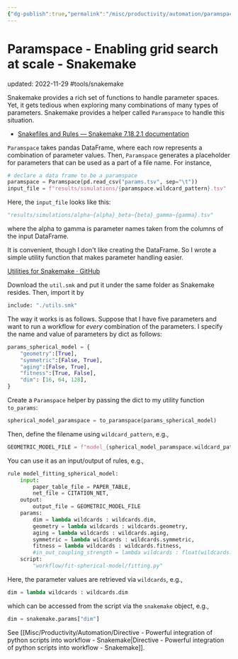 ```yaml
---
{"dg-publish":true,"permalink":"/misc/productivity/automation/paramspace-enabling-grid-search-at-scale-snakemake/","dgPassFrontmatter":true}
---
```



# Paramspace - Enabling grid search at scale - Snakemake
updated: 2022-11-29
#tools/snakemake 

Snakemake provides a rich set of functions to handle parameter spaces. Yet, it gets tedious when exploring many combinations of many types of parameters. Snakemake provides a helper called `Paramspace` to handle this situation. 

- [Snakefiles and Rules — Snakemake 7.18.2.1 documentation](https://snakemake.readthedocs.io/en/stable/snakefiles/rules.html#parameter-space-exploration)

`Paramspace` takes pandas DataFrame, where each row represents a combination of parameter values. Then, `Paramspace` generates a placeholder for parameters that can be used as a part of a file name. For instance, 

```python
# declare a data frame to be a paramspace
paramspace = Paramspace(pd.read_csv("params.tsv", sep="\t"))
input_file = f"results/simulations/{paramspace.wildcard_pattern}.tsv"
```
Here, the `input_file` looks like this:
```python
"results/simulations/alpha~{alpha}_beta~{beta}_gamma~{gamma}.tsv"
```
where the alpha to gamma is parameter names taken from the columns of the input DataFrame. 

It is convenient, though I don't like creating the DataFrame. So I wrote a simple utility function that makes parameter handling easier.

[Utilities for Snakemake · GitHub](https://gist.github.com/skojaku/6284abed6406b17a86ddbfdb400df4db)

Download the `util.smk` and put it under the same folder as Snakemake resides. Then, import it by
```python
include: "./utils.smk"
```

The way it works is as follows. Suppose that I have five parameters and want to run a workflow for *every* combination of the parameters. I specify the name and value of parameters by dict as follows:
```python 
params_spherical_model = {
    "geometry":[True],
    "symmetric":[False, True],
    "aging":[False, True],
    "fitness":[True, False],
    "dim": [16, 64, 128],
}
```
Create a `Paramspace` helper by passing the dict to my utility function `to_params`:
```python
spherical_model_paramspace = to_paramspace(params_spherical_model)
```
Then, define the filename using `wildcard_pattern`, e.g., 
```python
GEOMETRIC_MODEL_FILE = f"model_{spherical_model_paramspace.wildcard_pattern}.pt"
```
You can use it as an input/output of rules, e.g., 
```python
rule model_fitting_spherical_model:
    input:
        paper_table_file = PAPER_TABLE,
        net_file = CITATION_NET,
    output:
        output_file = GEOMETRIC_MODEL_FILE
    params:
        dim = lambda wildcards : wildcards.dim,
        geometry = lambda wildcards : wildcards.geometry,
        aging = lambda wildcards : wildcards.aging,
        symmetric = lambda wildcards : wildcards.symmetric,
        fitness = lambda wildcards : wildcards.fitness,
        #in_out_coupling_strength = lambda wildcards : float(wildcards.couplingStrength)
    script:
        "workflow/fit-spherical-model/fitting.py"
```
Here, the parameter values are retrieved via `wildcards`, e.g., 
```python
dim = lambda wildcards : wildcards.dim
```
which can be accessed from the script via the `snakemake` object, e.g., 
```python
dim = snakemake.params["dim"]
```

See [[Misc/Productivity/Automation/Directive - Powerful integration of python scripts into workflow - Snakemake\|Directive - Powerful integration of python scripts into workflow - Snakemake]].